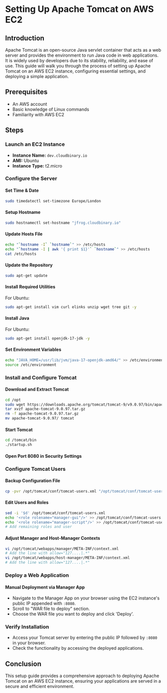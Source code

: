 # Setting Up Apache Tomcat on AWS EC2

## Introduction

Apache Tomcat is an open-source Java servlet container that acts as a web server and provides the environment to run Java code in web applications. It is widely used by developers due to its stability, reliability, and ease of use. This guide will walk you through the process of setting up Apache Tomcat on an AWS EC2 instance, configuring essential settings, and deploying a simple application.

## Prerequisites

- An AWS account
- Basic knowledge of Linux commands
- Familiarity with AWS EC2

## Steps

### Launch an EC2 Instance

- **Instance Name:** `dev.cloudbinary.io`
- **AMI:** Ubuntu
- **Instance Type:** t2.micro

### Configure the Server

#### Set Time & Date

```bash
sudo timedatectl set-timezone Europe/London
```

#### Setup Hostname

```bash
sudo hostnamectl set-hostname "jfrog.cloudbinary.io"
```

#### Update Hosts File

```bash
echo "`hostname -I` `hostname`" >> /etc/hosts
echo "`hostname -I | awk '{ print $1}'` `hostname`" >> /etc/hosts
cat /etc/hosts
```

#### Update the Repository

```bash
sudo apt-get update
```

#### Install Required Utilities

For Ubuntu:

```bash
sudo apt-get install vim curl elinks unzip wget tree git -y
```

#### Install Java

For Ubuntu:

```bash
sudo apt-get install openjdk-17-jdk -y
```

#### Set Environment Variables

```bash
echo "JAVA_HOME=/usr/lib/jvm/java-17-openjdk-amd64/" >> /etc/environment
source /etc/environment
```

### Install and Configure Tomcat

#### Download and Extract Tomcat

```bash
cd /opt
sudo wget https://downloads.apache.org/tomcat/tomcat-9/v9.0.97/bin/apache-tomcat-9.0.97.tar.gz
tar xvzf apache-tomcat-9.0.97.tar.gz
rm -f apache-tomcat-9.0.97.tar.gz
mv apache-tomcat-9.0.97/ tomcat
```

#### Start Tomcat

```bash
cd /tomcat/bin
./startup.sh
```

#### Open Port 8080 in Security Settings

### Configure Tomcat Users

#### Backup Configuration File

```bash
cp -pvr /opt/tomcat/conf/tomcat-users.xml "/opt/tomcat/conf/tomcat-users.xml_$(date +%F_%R)"
```

#### Edit Users and Roles

```bash
sed -i '$d' /opt/tomcat/conf/tomcat-users.xml
echo '<role rolename="manager-gui"/>' >> /opt/tomcat/conf/tomcat-users.xml
echo '<role rolename="manager-script"/>' >> /opt/tomcat/conf/tomcat-users.xml
# Add remaining roles and user
```

#### Adjust Manager and Host-Manager Contexts

```bash
vi /opt/tomcat/webapps/manager/META-INF/context.xml
# Add the line with allow="127....|.*"
vi /opt/tomcat/webapps/host-manager/META-INF/context.xml
# Add the line with allow="127....|.*"
```

### Deploy a Web Application

#### Manual Deployment via Manager App

- Navigate to the Manager App on your browser using the EC2 instance's public IP appended with `:8080`.
- Scroll to "WAR file to deploy" section.
- Choose the WAR file you want to deploy and click 'Deploy'.

### Verify Installation

- Access your Tomcat server by entering the public IP followed by `:8080` in your browser.
- Check the functionality by accessing the deployed applications.

## Conclusion

This setup guide provides a comprehensive approach to deploying Apache Tomcat on an AWS EC2 instance, ensuring your applications are served in a secure and efficient environment.
